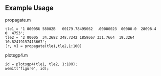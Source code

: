 ## Example Usage

propagate.m
```
tle1 = '1 00005U 58002B   00179.78495062  .00000023  00000-0  28098-4 0  4753';
tle2 = '2 00005  34.2682 348.7242 1859667 331.7664  19.3264 10.82419157413667';
[r, v] = propagate(tle1,tle2,1:100)
```

plotsgp4.m
```
id = plotsgp4(tle1, tle2, 1:100);
wemit('figure', id);
```
